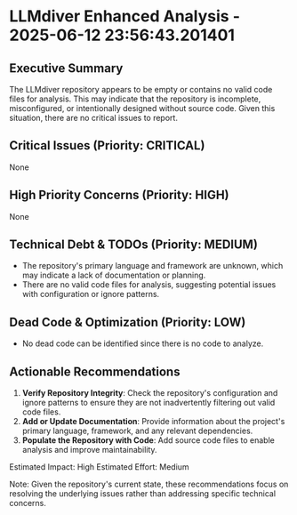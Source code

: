 # LLMdiver Enhanced Analysis - 2025-06-12 23:56:43.201401

## Executive Summary
The LLMdiver repository appears to be empty or contains no valid code files for analysis. This may indicate that the repository is incomplete, misconfigured, or intentionally designed without source code. Given this situation, there are no critical issues to report.

## Critical Issues (Priority: CRITICAL)
None

## High Priority Concerns (Priority: HIGH)
None

## Technical Debt & TODOs (Priority: MEDIUM)
- The repository's primary language and framework are unknown, which may indicate a lack of documentation or planning.
- There are no valid code files for analysis, suggesting potential issues with configuration or ignore patterns.

## Dead Code & Optimization (Priority: LOW)
- No dead code can be identified since there is no code to analyze.

## Actionable Recommendations
1. **Verify Repository Integrity**: Check the repository's configuration and ignore patterns to ensure they are not inadvertently filtering out valid code files.
2. **Add or Update Documentation**: Provide information about the project's primary language, framework, and any relevant dependencies.
3. **Populate the Repository with Code**: Add source code files to enable analysis and improve maintainability.

Estimated Impact: High
Estimated Effort: Medium

Note: Given the repository's current state, these recommendations focus on resolving the underlying issues rather than addressing specific technical concerns.